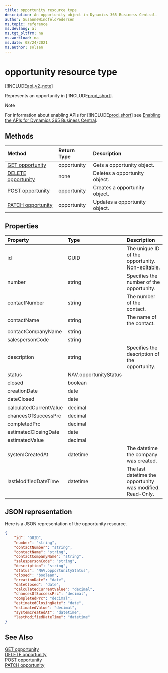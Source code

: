 ```yaml
---
title: opportunity resource type
description: An opportunity object in Dynamics 365 Business Central.
author: SusanneWindfeldPedersen
ms.topic: reference
ms.devlang: al
ms.tgt_pltfrm: na
ms.workload: na
ms.date: 08/24/2021
ms.author: solsen
---
```


# opportunity resource type

[!INCLUDE[api_v2_note](../../../includes/api_v2_note.md)]

<!-- START>DO_NOT_EDIT -->
<!-- IMPORTANT:Do not edit any of the content between here and the END>DO_NOT_EDIT. -->
Represents an opportunity in [!INCLUDE[prod_short](../../../includes/prod_short.md)].

> [!NOTE]
> For information about enabling APIs for [!INCLUDE[prod_short](../../../includes/prod_short.md)] see [Enabling the APIs for Dynamics 365 Business Central](../enabling-apis-for-dynamics-nav.md).

## Methods

| Method | Return Type|Description |
|:--------------------|:-----------|:-------------------------|
|[GET opportunity](../api/dynamics_opportunity_get.md)|opportunity|Gets a opportunity object.|
|[DELETE opportunity](../api/dynamics_opportunity_delete.md)|none|Deletes a opportunity object.|
|[POST opportunity](../api/dynamics_opportunity_create.md)|opportunity|Creates a opportunity object.|
|[PATCH opportunity](../api/dynamics_opportunity_update.md)|opportunity|Updates a opportunity object.|

## Properties

| Property           | Type   |Description     |
|:-------------------|:-------|:---------------|
|id|GUID|The unique ID of the opportunity. Non-editable.|
|number|string|Specifies the number of the opportunity.|
|contactNumber|string|The number of the contact.|
|contactName|string|The name of the contact.|
|contactCompanyName|string||
|salespersonCode|string||
|description|string|Specifies the description of the opportunity.|
|status|NAV.opportunityStatus||
|closed|boolean||
|creationDate|date||
|dateClosed|date||
|calculatedCurrentValue|decimal||
|chancesOfSuccessPrc|decimal||
|completedPrc|decimal||
|estimatedClosingDate|date||
|estimatedValue|decimal||
|systemCreatedAt|datetime|The datetime the company was created.|
|lastModifiedDateTime|datetime|The last datetime the opportunity was modified. Read-Only.|

## JSON representation

Here is a JSON representation of the opportunity resource.


```json
{
    "id": "GUID",
    "number": "string",
    "contactNumber": "string",
    "contactName": "string",
    "contactCompanyName": "string",
    "salespersonCode": "string",
    "description": "string",
    "status": "NAV.opportunityStatus",
    "closed": "boolean",
    "creationDate": "date",
    "dateClosed": "date",
    "calculatedCurrentValue": "decimal",
    "chancesOfSuccessPrc": "decimal",
    "completedPrc": "decimal",
    "estimatedClosingDate": "date",
    "estimatedValue": "decimal",
    "systemCreatedAt": "datetime",
    "lastModifiedDateTime": "datetime"
}
```
<!-- IMPORTANT: END>DO_NOT_EDIT -->

## See Also
[GET opportunity](../api/dynamics_opportunity_get.md)  
[DELETE opportunity](../api/dynamics_opportunity_delete.md)  
[POST opportunity](../api/dynamics_opportunity_create.md)  
[PATCH opportunity](../api/dynamics_opportunity_update.md)
